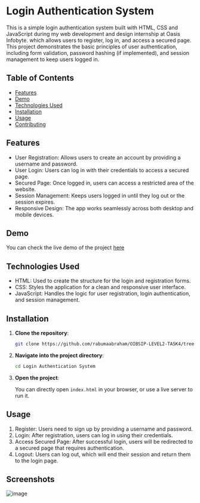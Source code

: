 # Login Authentication System

This is a simple login authentication system built with HTML, CSS and JavaScript during my web development and design internship at Oasis Infobyte. which allows users to register, log in, and access a secured page. This project demonstrates the basic principles of user authentication, including form validation, password hashing (if implemented), and session management to keep users logged in.

## Table of Contents

- [Features](#features)
- [Demo](#demo)
- [Technologies Used](#technologies-used)
- [Installation](#installation)
- [Usage](#usage)
- [Contributing](#contributing)

## Features

- User Registration: Allows users to create an account by providing a username and password.
- User Login: Users can log in with their credentials to access a secured page.
- Secured Page: Once logged in, users can access a restricted area of the website.
- Session Management: Keeps users logged in until they log out or the session expires.
- Responsive Design: The app works seamlessly across both desktop and mobile devices.

## Demo

You can check the live demo of the project [here](https://rabumaabraham.github.io/OIBSIP-LEVEL2-TASK4/) 
## Technologies Used

- HTML: Used to create the structure for the login and registration forms.
- CSS: Styles the application for a clean and responsive user interface.
- JavaScript: Handles the logic for user registration, login authentication, and session management. 

## Installation

1. **Clone the repository**:

    ```bash
    git clone https://github.com/rabumaabraham/OIBSIP-LEVEL2-TASK4/tree/main
    ```

2. **Navigate into the project directory**:

    ```bash
    cd Login Authentication System
    ```

3. **Open the project**:

    You can directly open `index.html` in your browser, or use a live server to run it.

## Usage

1. Register: Users need to sign up by providing a username and password.
2. Login: After registration, users can log in using their credentials.
3. Access Secured Page: After successful login, users will be redirected to a secured page that requires authentication.
4. Logout: Users can log out, which will end their session and return them to the login page.

## Screenshots

![image](https://github.com/user-attachments/assets/8543db66-46c0-4821-bca4-7b68c8221a88)

